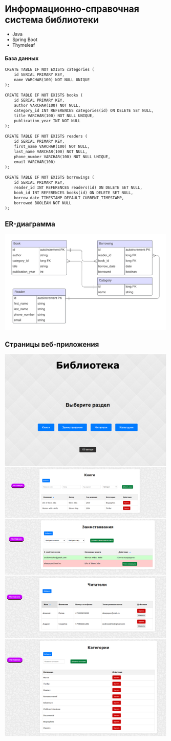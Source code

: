 # Информационно-справочная система библиотеки

- Java
- Spring Boot
- Thymeleaf


### База данных
```
CREATE TABLE IF NOT EXISTS categories (
    id SERIAL PRIMARY KEY,
    name VARCHAR(100) NOT NULL UNIQUE
);

CREATE TABLE IF NOT EXISTS books (
    id SERIAL PRIMARY KEY,
    author VARCHAR(100) NOT NULL,
    category_id INT REFERENCES categories(id) ON DELETE SET NULL,
    title VARCHAR(100) NOT NULL UNIQUE,
    publication_year INT NOT NULL
);

CREATE TABLE IF NOT EXISTS readers (
    id SERIAL PRIMARY KEY,
    first_name VARCHAR(100) NOT NULL,
    last_name VARCHAR(100) NOT NULL,
    phone_number VARCHAR(100) NOT NULL UNIQUE,
    email VARCHAR(100)
);

CREATE TABLE IF NOT EXISTS borrowings (
    id SERIAL PRIMARY KEY,
    reader_id INT REFERENCES readers(id) ON DELETE SET NULL,
    book_id INT REFERENCES books(id) ON DELETE SET NULL,
    borrow_date TIMESTAMP DEFAULT CURRENT_TIMESTAMP,
    borrowed BOOLEAN NOT NULL
);
```

## ER-диаграмма
<img src="screenshots/er-db-diagram.png">

## Страницы веб-приложения
<img src="screenshots/main.png">
<img src="screenshots/books.png">
<img src="screenshots/borrowings.png">
<img src="screenshots/readers.png">
<img src="screenshots/categories.png">


